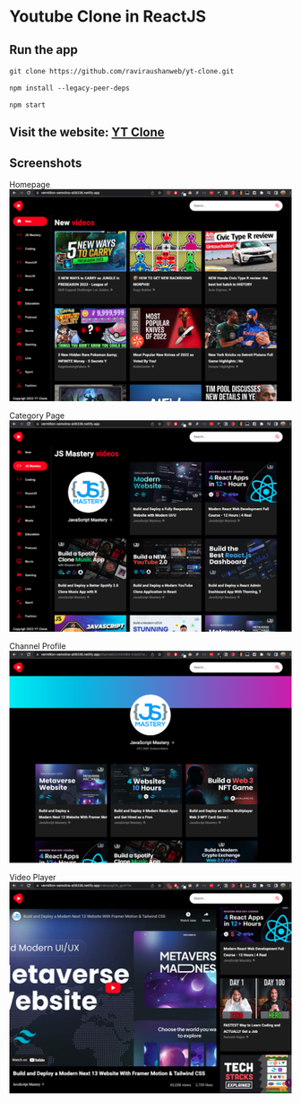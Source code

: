 # Youtube Clone in ReactJS

## Run the app

```
git clone https://github.com/raviraushanweb/yt-clone.git
```

```
npm install --legacy-peer-deps
```

```
npm start
```

## Visit the website: [YT Clone](https://vermillion-semolina-a08336.netlify.app/)

## Screenshots

Homepage
<img src="./docs/YT%20Clone%204.png">

Category Page
<img src="./docs/YT%20Clone%203.png">

Channel Profile
<img src="./docs/YT%20Clone%202.png">

Video Player
<img src="./docs/YT%20Clone%201.png">
